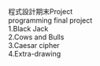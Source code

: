 程式設計期末Project
<br>programming final project
<br>1.Black Jack
<br>2.Cows and Bulls
<br>3.Caesar cipher
<br>4.Extra-drawing
